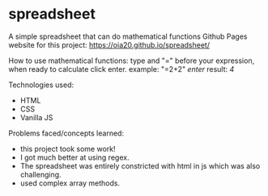 # spreadsheet
A simple spreadsheet that can do mathematical functions
Github Pages website for this project: https://oia20.github.io/spreadsheet/

How to use mathematical functions: type and "=" before your expression, when ready to calculate click enter. 
example: "=2+2" *enter*
result: *4*

Technologies used:
- HTML
- CSS
- Vanilla JS

  
Problems faced/concepts learned:
- this project took some work!
- I got much better at using regex.
- The spreadsheet was entirely constricted with html in js which was also challenging.
- used complex array methods.
